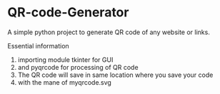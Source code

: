 # QR-code-Generator
A simple python project to generate QR code of any website or links.

 Essential information
 
 1. importing module tkinter for GUI
 2. and pyqrcode for processing of QR code
 3. The QR code will save in same location where you save your code 
 4. with the mane of myqrcode.svg 
 
